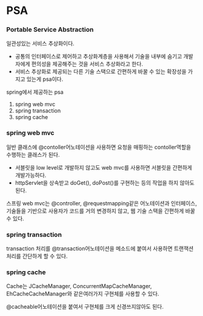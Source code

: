 # PSA

### Portable Service Abstraction

일관성있는 서비스 추상화이다.

- 공통의 인터페이스로 제어하고 추상화계층을 사용해서 기술을 내부에 숨기고 개발자에게 편의성을 제공해주는 것을 서비스 추상화라고 한다.
- 서비스 추상화로 제공되는 다른 기술 스택으로 간편하게 바꿀 수 있는 확장성을 가지고 있는게 psa이다.

spring에서 제공하는 psa

1. spring web mvc
2. spring transaction
3. spring cache

### spring web mvc

일반 클래스에 @contoller어노테이션을 사용하면 요청을 매핑하는 contoller역할을 수행하는 클래스가 된다.

- 서블릿을 low level로 개발하지 않고도 web mvc를 사용하면 서블릿을 간편하게 개발가능하다.
- httpServlet을 상속받고 doGet(), doPost()를 구현하는 등의 작업을 하지 않아도 된다.

스프링 web mvc는 @controller, @requestmapping같은 어노테이션과 인터페이스, 기술들을 기반으로 사용자가 코드를 거의 변경하지 않고, 웹 기술 스택을 간편하게 바꿀 수 있다.

### spring transaction

transaction 처리를 @transaction어노테이션을 메소드에 붙여서 사용하면 트랜잭션 처리를 간단하게 할 수 있다.

### spring cache

Cache는 JCacheManager, ConcurrentMapCacheManager, EhCacheCacheManager와 같은여러가지 구현체를 사용할 수 있다.

@cacheable어노테이션을 붙여서 구현체를 크게 신경쓰지않아도 된다.
